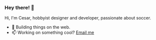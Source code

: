 ### Hey there! 👋


Hi, I'm Cesar, hobbyist designer and developer, passionate about soccer.

- 🔭 Building things on the web.
- 📫 Working on something cool? [Email me](mailto:chesargs@gmail.com)
